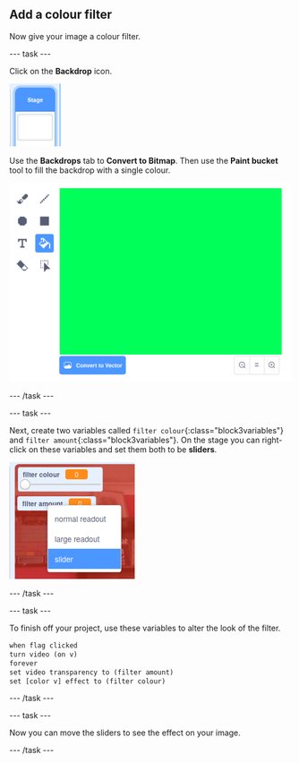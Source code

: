 ## Add a colour filter

Now give your image a colour filter.

--- task ---

Click on the **Backdrop** icon.

![image showing stage icon](images/stage.png)

Use the **Backdrops** tab to **Convert to Bitmap**. Then use the **Paint bucket** tool to fill the backdrop with a single colour.

![image showing the filled in backdrop for the stage](images/paint-bucket.png)

--- /task ---

--- task ---

Next, create two variables called `filter colour`{:class="block3variables"} and `filter amount`{:class="block3variables"}. On the stage you can right-click on these variables and set them both to be **sliders**.

![image showing the variables being changed to sliders](images/sliders.png)

--- /task ---

--- task ---

To finish off your project, use these variables to alter the look of the filter. 

~~~blocks3
when flag clicked
turn video (on v)
forever
set video transparency to (filter amount)
set [color v] effect to (filter colour)
~~~

--- /task ---

--- task ---

Now you can move the sliders to see the effect on your image.

--- /task ---




